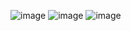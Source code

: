![image](https://github.com/user-attachments/assets/608e78b6-1f9c-4f4e-9265-6256c0e77ba3)
![image](https://github.com/user-attachments/assets/a22cb40e-48ae-48b3-91ca-8e8fbd5e3cbe)
![image](https://github.com/user-attachments/assets/d02dae57-5c86-496a-943c-0950b93d4e72)

